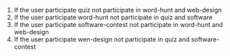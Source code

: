 1. If the user participate quiz not participate in word-hunt and web-design
2. If the user participate word-hunt not participate in quiz and software
3. If the user participate software-contest not participate in word-hunt and web-design
4. If the user participate wen-design not participate in quiz and software-contest